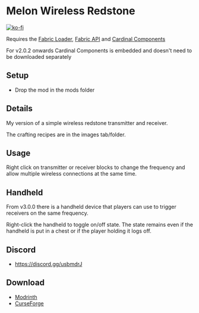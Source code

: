 # Melon Wireless Redstone

[![ko-fi](https://ko-fi.com/img/githubbutton_sm.svg)](https://ko-fi.com/W7W1607S8)

Requires the [Fabric Loader](https://fabricmc.net/use/), [Fabric API](https://modrinth.com/mod/fabric-api) and [Cardinal Components](https://modrinth.com/mod/cardinal-components-api)

For v2.0.2 onwards Cardinal Components is embedded and doesn't need to be downloaded separately

## Setup

- Drop the mod in the mods folder

## Details

My version of a simple wireless redstone transmitter and receiver.

The crafting recipes are in the images tab/folder.

## Usage

Right click on transmitter or receiver blocks to change the frequency and allow multiple wireless connections at the same time.

## Handheld

From v3.0.0 there is a handheld device that players can use to trigger receivers on the same frequency.

Right-click the handheld to toggle on/off state. The state remains even if the handheld is put in a chest or if the player holding it logs off.

## Discord

- https://discord.gg/usbmdrJ

## Download

- [Modrinth](https://modrinth.com/mod/wireless-redstone)
- [CurseForge](https://www.curseforge.com/minecraft/mc-mods/melon-wireless-redstone)
